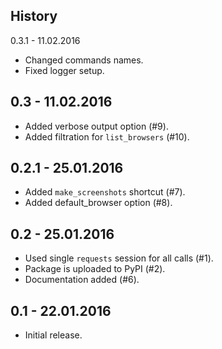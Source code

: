 History
-------

0.3.1 - 11.02.2016

* Changed commands names.
* Fixed logger setup.

0.3 - 11.02.2016
---------

* Added verbose output option (#9).
* Added filtration for `list_browsers` (#10).

0.2.1 - 25.01.2016
---------

* Added `make_screenshots` shortcut (#7).
* Added default_browser option (#8).

0.2 - 25.01.2016
---------

* Used single `requests` session for all calls (#1).
* Package is uploaded to PyPI (#2).
* Documentation added (#6).

0.1 - 22.01.2016
----------------

* Initial release.

